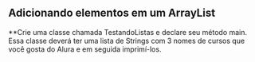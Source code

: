 ## Adicionando elementos em um ArrayList

**Crie uma classe chamada TestandoListas e declare seu método main. Essa classe deverá ter uma lista de Strings com 3 nomes de cursos que você gosta do Alura e em seguida imprimí-los.
